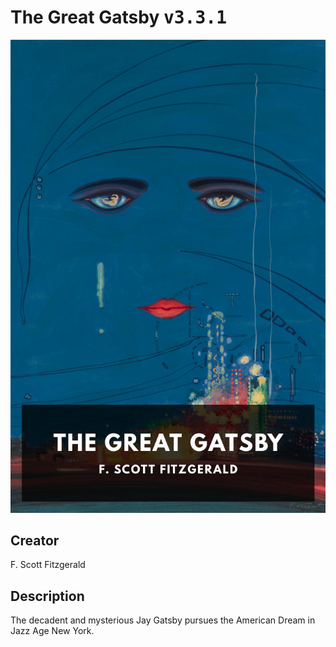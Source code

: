 
# The Great Gatsby <kbd>v3.3.1</kbd>

<center>
  <img src="./cover-1024.jpg"/>
</center>

## Creator
F. Scott Fitzgerald

## Description
The decadent and mysterious Jay Gatsby pursues the American Dream in Jazz Age New York.
